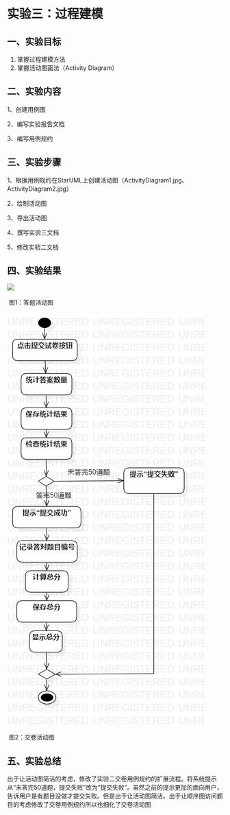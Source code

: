 # 实验三：过程建模

## 一、实验目标

1. 掌握过程建模方法
2. 掌握活动图画法（Activity Diagram）

## 二、实验内容

1、创建用例图

2、编写实验报告文档

3、编写用例规约

## 三、实验步骤

1、根据用例规约在StarUML上创建活动图（ActivityDiagram1.jpg、ActivityDiagram2.jpg）

2、绘制活动图

3、导出活动图

4、撰写实验三文档

5、修改实验二文档

## 四、实验结果

![](./ActivityDiagram1.jpg)

​																图1：答题活动图

![](./ActivityDiagram2.jpg)

​																图2：交卷活动图

## 五、实验总结

​		出于让活动图简洁的考虑，修改了实验二交卷用例规约的扩展流程。将系统提示从“未答完50道题，提交失败”改为“提交失败”。虽然之前的提示更加的面向用户，告诉用户是有题目没做才提交失败。但是出于让活动图简洁。出于让顺序图访问题目的考虑修改了交卷用例规约所以也细化了交卷活动图